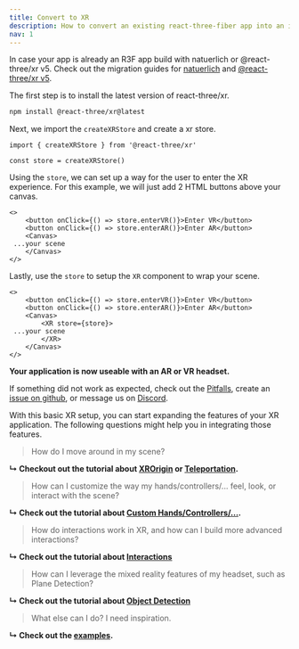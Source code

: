 ```yaml
---
title: Convert to XR
description: How to convert an existing react-three-fiber app into an interactive immersive experience.
nav: 1
---
```


In case your app is already an R3F app build with natuerlich or @react-three/xr v5. Check out the migration guides for [natuerlich](../migration/from-natuerlich.md) and [@react-three/xr v5](../migration/from-react-three-xr-5.md).

The first step is to install the latest version of react-three/xr.

```bash
npm install @react-three/xr@latest
```

Next, we import the `createXRStore` and create a xr store.

```tsx
import { createXRStore } from '@react-three/xr'

const store = createXRStore()
```

Using the `store`, we can set up a way for the user to enter the XR experience. For this example, we will just add 2 HTML buttons above your canvas.

```tsx
<>
    <button onClick={() => store.enterVR()}>Enter VR</button>
    <button onClick={() => store.enterAR()}>Enter AR</button>
    <Canvas>
 ...your scene
    </Canvas>
</>
```

Lastly, use the `store` to setup the `XR` component to wrap your scene. 

```tsx
<>
    <button onClick={() => store.enterVR()}>Enter VR</button>
    <button onClick={() => store.enterAR()}>Enter AR</button>
    <Canvas>
        <XR store={store}>
 ...your scene
        </XR>
    </Canvas>
</>
```

**Your application is now useable with an AR or VR headset.**

If something did not work as expected, check out the [Pitfalls](../advanced/pitfalls.md), create an [issue on github](https://github.com/pmndrs/react-xr/issues), or message us on [Discord](https://discord.gg/poimandres).

With this basic XR setup, you can start expanding the features of your XR application. The following questions might help you in integrating those features. 

> How do I move around in my scene?

**↳ Checkout out the tutorial about [XROrigin](../tutorials/origin.md) or [Teleportation](../tutorials/teleport.md).**

> How can I customize the way my hands/controllers/... feel, look, or interact with the scene?

**↳ Check out the tutorial about [Custom Hands/Controllers/...](../tutorials/custom-inputs.md).**

> How do interactions work in XR, and how can I build more advanced interactions?

**↳ Check out the tutorial about [Interactions](../tutorials/interactions.md)**

> How can I leverage the mixed reality features of my headset, such as Plane Detection?

**↳ Check out the tutorial about [Object Detection](../tutorials/object-detection.md)**

> What else can I do? I need inspiration.

**↳ Check out the [examples](./examples.md).**

